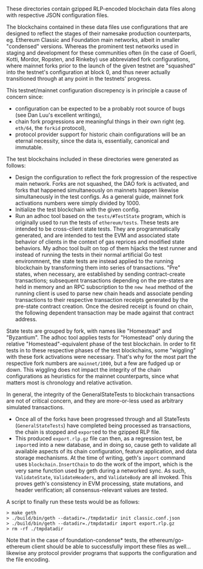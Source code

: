 These directories contain gzipped RLP-encoded blockchain data files along with respective JSON configuration files.

The blockchains contained in these data files use configurations that are designed to reflect the stages of their namesake production counterparts, eg. Ethereum Classic and Foundation main networks, albeit in smaller "condensed" versions.
Whereas the prominent test networks used in staging and development for these communities often (in the case of Goerli, Kotti, Mordor, Ropsten, and Rinkeby) use abbreviated fork configurations,
where mainnet forks prior to the launch of the given testnet are "squashed" into the testnet's configuration at block 0, and thus never actually transitioned through at any point in the testnets' progress.

This testnet/mainnet configuration discrepency is in principle a cause of concern since:
- configuration can be expected to be a probably root source of bugs (see Dan Luu's excellent writings),
- chain fork progressions are meaningful things in their own right (eg. `eth/64`, the `forkid` protocol),
- protocol provider support for historic chain configurations will be an eternal necessity, since the data is, essentially, canonical and immutable.

The test blockchains included in these directories were generated as follows:
- Design the configuration to reflect the fork progression of the respective main network. Forks are not squashed, the DAO fork is activated, and forks that happened simultaneously on mainnets happen likewise simultaneously in the test configs. As a general guide, mainnet fork activations numbers were simply divided by 1000.
- Initialize the test blockchain with the given config.
- Run an adhoc tool based on the `tests/#TestState` program, which is originally used to run the tests of `ethereum/tests`. These tests are intended to be cross-client state tests. They are programmatically generated, and are intended to test the EVM and associated state behavior of clients in the context of gas reprices and modified state behaviors. My adhoc tool built on top of them hijacks the test runner and instead of running the tests in their normal artificial Go test environmnent, the state tests are instead applied to the running blockchain by transforming them into series of transactions. "Pre" states, when necessary, are established by sending contract-create transactions; subsequent transactions depending on the pre-states are held in memory and an RPC subscription to the `new head` method of the running client is used to parse new chain heads and associate pending transactions to their respective transaction receipts generated by the pre-state contract creation. Once the desired receipt is found on chain, the following dependent transaction may be made against that contract address.

State tests are grouped by fork, with names like "Homestead" and "Byzantium". The adhoc tool applies tests for "Homestead" only during the relative "Homestead"-equivalent phase of the test blockchain. In order to fit tests in to these respective phases of the test blockchains, some "wiggling" with these fork activations were necessary. That's why for the most part the respective fork numbers are `mainnet/1000`, but a few are fudged up or down. This wiggling does not impact the integrity of the chain configurations as heuristics for the mainnet counterparts, since what matters most is chronology and relative activation.

In general, the integrity of the GeneralStateTests to blockchain transactions are not of critical concern, and they are more-or-less used as arbitrary simulated transactions. 

- Once all of the forks have been progressed through and all StateTests (`GeneralStateTests`) have completed being processed as transactions, the chain is stopped and `export`ed to the gzipped RLP file.
- This produced `export.rlp.gz` file can then, as a regression test, be `import`ed into a new database, and in doing so, cause geth to validate all available aspects of its chain configuration, feature application, and data storage mechanisms. At the time of writing, geth's `import` command uses `blockchain.InsertChain` to do the work of the import, which is the very same function used by geth during a networked sync. As such, `ValidateState`, `ValidateHeaders`, and `ValidateBody` are all invoked. This proves geth's consistency in EVM processing, state mutations, and header verification; all consensus-relevant values are tested.

A script to finally run these tests would be as follows:

```
> make geth
> ./build/bin/geth --datadir=./tmpdatadir init classic.conf.json
> ./build/bin/geth --datadir=./tmpdatadir import export.rlp.gz
> rm -rf ./tmpdatadir
```

Note that in the case of foundation-condense* tests, the ethereum/go-ethereum client should be able to successfully import these files as well... likewise any protocol provider programs that supports the configuration and the file encoding.
